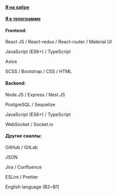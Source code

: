 #### [Я на хабре](https://career.habr.com/alexeyinn)
#### [Я в телеграмме](https://t.me/alexeyinn)

#### Frontend:

React JS / React-redux / React-router / Material UI

JavaScript (ES6+) / TypeScript

Axios

SCSS / Bootstrap / CSS / HTML

#### Backend:

Node.JS / Express / Nest.JS

PostgreSQL / Sequelize

JavaScript (ES6+) / TypeScript

WebSocket / Socket.io

#### Другие скиллы:

GitHub / GitLab

JSON

Jira / Confluence

ESLint / Prettier

English language (B2~B1)
